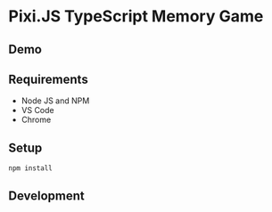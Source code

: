 # Pixi.JS TypeScript Memory Game


## Demo



## Requirements

-   Node JS and NPM
-   VS Code
-   Chrome

## Setup

```bash
npm install
```

## Development
